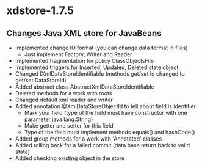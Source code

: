 xdstore-1.7.5
=============

Changes Java XML store for JavaBeans
-----------------------------------------------

* Implemented change IO format (you can change data format in files)
	- Just implement Factory, Writer and Reader
* Implemented fragmentation for policy ClassObjectsFile
* Implemented triggers for Inserted, Updated, Deleted state object
* Changed IXmlDataStoreIdentifiable (methods get/set Id changed to get/set DataStoreId)
* Added abstract class AbstractXmlDataStoreIdentifiable
* Deleted methods for a work with roots
* Changed default xml reader and writer
* Added annotation @XmlDataStoreObjectId to tell about field is identifier
	- Mark your field (type of the field must have constructor with one parameter java.lang.String)
	- Make getter and setter for this field
	- Type of the field must implement methods equals() and hashCode()
* Added group methods for a work with 'Annotated' classes
* Added rolling back for a failed commit (data base return back to valid state)
* Added checking existing object in the store
